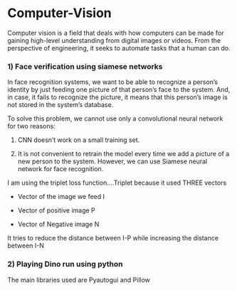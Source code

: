 # Computer-Vision

Computer vision is a field that deals with how computers can be made for gaining high-level understanding from digital images or videos. From the perspective of engineering, it seeks to automate tasks that a human can do.

### 1) Face verification using siamese networks

In face recognition systems, we want to be able to recognize a person’s identity by just feeding one picture of that person’s face to the system. And, in case, it fails to recognize the picture, it means that this person’s image is not stored in the system’s database.

To solve this problem, we cannot use only a convolutional neural network for two reasons: 

1) CNN doesn’t work on a small training set. 

2) It is not convenient to retrain the model every time we add a picture of a new person to the system. However, we can use Siamese neural network for face recognition.

I am using the triplet loss function....Triplet because it used THREE vectors 

- Vector of the image we feed I

- Vector of positive image P

- Vector of Negative image N

It tries to reduce the distance between I-P while increasing the distance between I-N

### 2) Playing Dino run using python 

The main libraries used are Pyautogui and Pillow 






